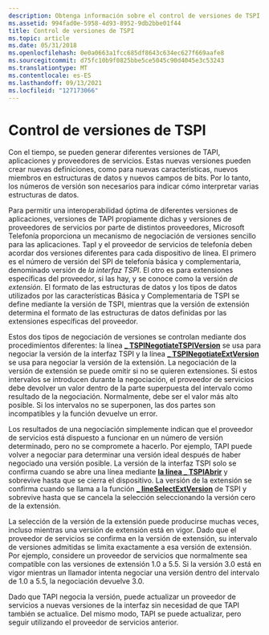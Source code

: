 ```yaml
---
description: Obtenga información sobre el control de versiones de TSPI. Con el tiempo, se pueden generar diferentes versiones de TAPI, aplicaciones y proveedores de servicios.
ms.assetid: 994fad0e-5958-4d93-8952-9db2bbe01f44
title: Control de versiones de TSPI
ms.topic: article
ms.date: 05/31/2018
ms.openlocfilehash: 0e0a0663a1fcc685df8643c634ec627f669aafe8
ms.sourcegitcommit: d75fc10b9f0825bbe5ce5045c90d4045e3c53243
ms.translationtype: MT
ms.contentlocale: es-ES
ms.lasthandoff: 09/13/2021
ms.locfileid: "127173066"
---
```

# <a name="tspi-versioning"></a>Control de versiones de TSPI

Con el tiempo, se pueden generar diferentes versiones de TAPI, aplicaciones y proveedores de servicios. Estas nuevas versiones pueden crear nuevas definiciones, como para nuevas características, nuevos miembros en estructuras de datos y nuevos campos de bits. Por lo tanto, los números de versión son necesarios para indicar cómo interpretar varias estructuras de datos.

Para permitir una interoperabilidad óptima de diferentes versiones de aplicaciones, versiones de TAPI propiamente dichas y versiones de proveedores de servicios por parte de distintos proveedores, Microsoft Telefonía proporciona un mecanismo de negociación de versiones sencillo para las aplicaciones. TapI y el proveedor de servicios de telefonía deben acordar dos versiones diferentes para cada dispositivo de línea. El primero es el número de versión del SPI de telefonía básica y complementaria, denominado versión de *la interfaz TSPI*. El otro es para extensiones específicas del proveedor, si las hay, y se conoce como la versión *de extensión*. El formato de las estructuras de datos y los tipos de datos utilizados por las características Básica y Complementaria de TSPI se define mediante la versión de TSPI, mientras que la versión de extensión determina el formato de las estructuras de datos definidas por las extensiones específicas del proveedor.

Estos dos tipos de negociación de versiones se controlan mediante dos procedimientos diferentes: la línea [**\_ TSPINegotiateTSPIVersion**](/windows/win32/api/tspi/nf-tspi-tspi_linenegotiatetspiversion) se usa para negociar la versión de la interfaz TSPI y la línea [**\_ TSPINegotiateExtVersion**](/windows/win32/api/tspi/nf-tspi-tspi_linenegotiateextversion) se usa para negociar la versión de la extensión. La negociación de la versión de extensión se puede omitir si no se quieren extensiones. Si estos intervalos se introducen durante la negociación, el proveedor de servicios debe devolver un valor dentro de la parte superpuesta del intervalo como resultado de la negociación. Normalmente, debe ser el valor más alto posible. Si los intervalos no se superponen, las dos partes son incompatibles y la función devuelve un error.

Los resultados de una negociación simplemente indican que el proveedor de servicios está dispuesto a funcionar en un número de versión determinado, pero no se compromete a hacerlo. Por ejemplo, TAPI puede volver a negociar para determinar una versión ideal después de haber negociado una versión posible. La versión de la interfaz TSPI solo se confirma cuando se abre una línea mediante [**la línea \_ TSPIAbrir**](/windows/win32/api/tspi/nf-tspi-tspi_lineopen) y sobrevive hasta que se cierra el dispositivo. La versión de la extensión se confirma cuando se llama a la función [**\_ lineSelectExtVersion**](/windows/win32/api/tspi/nf-tspi-tspi_lineselectextversion) de TSPI y sobrevive hasta que se cancela la selección seleccionando la versión cero de la extensión.

La selección de la versión de la extensión puede producirse muchas veces, incluso mientras una versión de extensión está en vigor. Dado que el proveedor de servicios se confirma en la versión de extensión, su intervalo de versiones admitidas se limita exactamente a esa versión de extensión. Por ejemplo, considere un proveedor de servicios que normalmente sea compatible con las versiones de extensión 1.0 a 5.5. Si la versión 3.0 está en vigor mientras un llamador intenta negociar una versión dentro del intervalo de 1.0 a 5.5, la negociación devuelve 3.0.

Dado que TAPI negocia la versión, puede actualizar un proveedor de servicios a nuevas versiones de la interfaz sin necesidad de que TAPI también se actualice. Del mismo modo, TAPI se puede actualizar, pero seguir utilizando el proveedor de servicios anterior.

 

 
